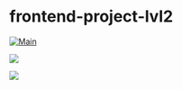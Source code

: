 # frontend-project-lvl2

[![Main](https://github.com/maletinchess/frontend-project-lvl2/workflows/Main/badge.svg)](https://github.com/maletinchess/frontend-project-lvl2/actions)

<a href="https://asciinema.org/a/kg1nw8dSE90C0zeScjYyHur4l?speed=2&autoplay=1" target="_blank"><img src="https://asciinema.org/a/kg1nw8dSE90C0zeScjYyHur4l.svg" /></a>

<a href="https://asciinema.org/a/qH3VdiDDSA9JjL9m2J5qH7maY?speed=3" target="_blank"><img src="https://asciinema.org/a/qH3VdiDDSA9JjL9m2J5qH7maY.svg" /></a>
